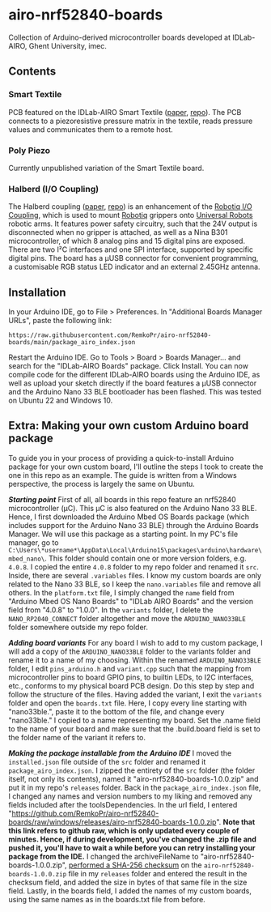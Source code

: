 # airo-nrf52840-boards
Collection of Arduino-derived microcontroller boards developed at IDLab-AIRO, Ghent University, imec.

## Contents
### Smart Textile
PCB featured on the IDLab-AIRO Smart Textile ([paper](https://doi.org/10.3390/s22010222), [repo](https://github.com/RemkoPr/smart_textile_public)). The PCB connects to a piezoresistive pressure matrix in the textile, reads pressure values and communicates them to a remote host.
### Poly Piezo
Currently unpublished variation of the Smart Textile board.
### Halberd (I/O Coupling)
The Halberd coupling ([paper](https://doi.org/10.48550/arXiv.2309.05792), [repo](https://github.com/RemkoPr/airo-halberd)) is an enhancement of the [Robotiq I/O Coupling](https://blog.robotiq.com/robotiq-i/o-coupling-a-new-cable-management-solution), which is used to mount [Robotiq](https://robotiq.com/) grippers onto [Universal Robots](https://www.universal-robots.com/) robotic arms. It features power safety circuitry, such that the 24V output is disconnected when no gripper is attached, as well as a Nina B301 microcontroller, of which 8 analog pins and 15 digital pins are exposed. There are two I²C interfaces and one SPI interface, supported by specific digital pins. The board has a µUSB connector for convenient programming, a customisable RGB status LED indicator and an external 2.45GHz antenna.

## Installation
In your Arduino IDE, go to File > Preferences. In "Additional Boards Manager URLs", paste the following link:

 `https://raw.githubusercontent.com/RemkoPr/airo-nrf52840-boards/main/package_airo_index.json`
 
 Restart the Arduino IDE. Go to Tools > Board > Boards Manager... and search for the "IDLab-AIRO Boards" package.
 Click Install. You can now compile code for the different IDLab-AIRO boards using the Arduino IDE, as well as upload your sketch directly if the board features a µUSB connector and the Arduino Nano 33 BLE bootloader has been flashed.
 This was tested on Ubuntu 22 and Windows 10.

## Extra: Making your own custom Arduino board package
To guide you in your process of providing  a quick-to-install Arduino package for your own custom board, I'll outline the steps I took to create the one in this repo as an example.
The guide is written from a Windows perspective, the process is largely the same on Ubuntu.

***Starting point*** First of all, all boards in this repo feature an nrf52840 microcontroller (µC). This µC is also featured on the Arduino Nano 33 BLE. Hence, I first downloaded the Arduino Mbed OS Boards package
(which includes support for the Arduino Nano 33 BLE) through the Arduino Boards Manager. We will use this package as a starting point.
In my PC's file manager, go to `C:\Users\*username*\AppData\Local\Arduino15\packages\arduino\hardware\mbed_nano\`. This folder should contain one or more version folders, e.g. `4.0.8`.
I copied the entire `4.0.8` folder to my repo folder and renamed it `src`. Inside, there are several `.variables` files. I know my custom boards are only related to the Nano 33 BLE, so I keep the `nano.variables` file and remove all others.
In the `platform.txt` file, I simply changed the `name` field from "Arduino Mbed OS Nano Boards" to "IDLab AIRO Boards" and the version field from "4.0.8" to "1.0.0".
In the `variants` folder, I delete the `NANO_RP2040_CONNECT` folder altogether and move the `ARDUINO_NANO33BLE` folder somewhere outside my repo folder. 

***Adding board variants*** For any board I wish to add to my custom package, I will add a copy of the `ARDUINO_NANO33BLE` folder to the variants folder and rename it to a name of my choosing. 
Within the renamed `ARDUINO_NANO33BLE` folder, I edit `pins_arduino.h` and `variant.cpp` such that the mapping
from microcontroller pins to board GPIO pins, to builtin LEDs, to I2C interfaces, etc., conforms to my physical board PCB design. Do this step by step and follow the structure of the files.
Having added the variant, I exit the `variants` folder and open the `boards.txt` file. Here, I copy every line starting with "nano33ble.", paste it to the bottom of the file, and change every "nano33ble." I copied to
a name representing my board. Set the .name field to the name of your board and make sure that the .build.board field is set to the folder name of the variant it refers to.

***Making the package installable from the Arduino IDE*** I moved the `installed.json` file outside of the `src` folder and renamed it `package_airo_index.json`. 
I zipped the entirety of the `src` folder (the folder itself, not only its contents), named it "airo-nrf52840-boards-1.0.0.zip" and put it in my repo's `releases` folder. 
Back in the `package_airo_index.json` file, I changed any names and version numbers to my liking and removed any fields included after the toolsDependencies. 
In the url field, I entered "https://github.com/RemkoPr/airo-nrf52840-boards/raw/windows/releases/airo-nrf52840-boards-1.0.0.zip". **Note that this link refers to github raw, which is only updated every couple of minutes. Hence, if during development,
you've changed the .zip file and pushed it, you'll have to wait a while before you can retry installing your package from the IDE.**
I changed the archiveFileName to "airo-nrf52840-boards-1.0.0.zip", [performed a SHA-256 checksum](https://docs.precisely.com/docs/sftw/spectrum/ProductUpdateSummary/ProductUpdateSummary/source/about_sha256.html) on the `airo-nrf52840-boards-1.0.0.zip` file in my `releases` folder and entered the result in the checksum field, and added the size in bytes of that same file in the size field. Lastly, in the boards field, I added the names of my custom boards, using the same names as in the boards.txt file from before.
